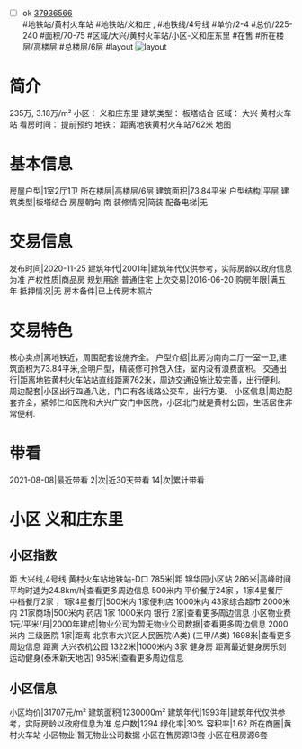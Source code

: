 - [ ] ok [37936566](https://bj.5i5j.com/ershoufang/37936566.html)  
 #地铁站/黄村火车站 #地铁站/义和庄 ,  #地铁线/4号线
#单价/2-4 #总价/225-240 #面积/70-75   #区域/大兴/黄村火车站/小区-义和庄东里 #在售 #所在楼层/高楼层 #总楼层/6层 #layout 
![layout](http://image16.5i5j.com/erp/house/3793/37936566/huxing/gdpceibn6d823128.jpg_P5.jpg) 
# 简介 
 235万,  3.18万/m² 
小区： 义和庄东里
建筑类型： 板塔结合
区域： 大兴 黄村火车站
看房时间： 提前预约
地铁： 距离地铁黄村火车站762米 地图
# 基本信息 
 房屋户型|1室2厅1卫
所在楼层|高楼层/6层
建筑面积|73.84平米
户型结构|平层
建筑类型|板塔结合
房屋朝向|南
装修情况|简装
配备电梯|无
# 交易信息 
 发布时间|2020-11-25
建筑年代|2001年|建筑年代仅供参考，实际房龄以政府信息为准
产权性质|商品房
规划用途|普通住宅
上次交易|2016-06-20
购房年限|满五年
抵押情况|无
房本备件|已上传房本照片
# 交易特色 
 核心卖点|离地铁近，周围配套设施齐全。
户型介绍|此房为南向二厅一室一卫,建筑面积为73.84平米,全明户型，精装修可拎包入住，室内没有浪费面积。
交通出行|距离地铁黄村火车站站直线距离762米，周边交通设施比较完善，出行便利。
周边配套|小区出行四通八达，门口有各线路公交车，出行方便。
小区信息|周边配套齐全，紧邻仁和医院和大兴广安门中医院，小区北门就是黄村公园，生活居住非常便利.
# 带看 
 2021-08-08|最近带看	 2|次|近30天带看	 14|次|累计带看
# 小区 义和庄东里
## 小区指数 
 距 大兴线,4号线 黄村火车站地铁站-D口 785米|距 锦华园小区站 286米|高峰时间平均时速为24.8km/h|查看更多周边信息
500米内 平价餐厅24家 ，1家4星餐厅
中档餐厅2家 ，1家4星餐厅|500米内 1家便利店
1000米内 43家综合超市
2000米内 21家商场|500米内 药店 1家
1000米内 银行 2家|查看更多周边信息
小区物业费1元/平米/月|2000年建成|物业公司为暂无物业公司数据|查看更多周边信息
2000米内 三级医院 1家|距离 北京市大兴区人民医院(A类) (三甲/A类) 1698米|查看更多周边信息
距离 大兴农机公园 1322米|1000米内 3家 健身房
距离最近健身房乐刻运动健身(泰禾新天地店) 985米|查看更多周边信息
## 小区信息 
 小区均价|31707元/m²
建筑面积|1230000m²
建筑年代|1993年|建筑年代仅供参考，实际房龄以政府信息为准
总户数|1294
绿化率|30%
容积率|1.62
所在商圈|黄村火车站
小区物业|暂无物业公司数据
小区在售房源13套
小区在租房源6套
